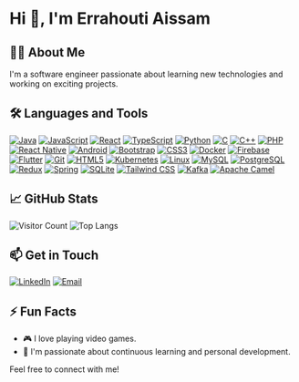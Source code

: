 # Hi 👋, I'm Errahouti Aissam

## 👨‍💻 About Me
I'm a software engineer passionate about learning new technologies and working on exciting projects.

## 🛠️ Languages and Tools

[![Java](https://img.shields.io/badge/-Java-007396?style=for-the-badge&logo=java&logoColor=white)](https://www.java.com/)
[![JavaScript](https://img.shields.io/badge/-JavaScript-F7DF1E?style=for-the-badge&logo=javascript&logoColor=black)](https://www.javascript.com/)
[![React](https://img.shields.io/badge/-React-61DAFB?style=for-the-badge&logo=react&logoColor=black)](https://reactjs.org/)
[![TypeScript](https://img.shields.io/badge/-TypeScript-007ACC?style=for-the-badge&logo=typescript&logoColor=white)](https://www.typescriptlang.org/)
[![Python](https://img.shields.io/badge/-Python-3776AB?style=for-the-badge&logo=python&logoColor=white)](https://www.python.org/)
[![C](https://img.shields.io/badge/-C-A8B9CC?style=for-the-badge&logo=c&logoColor=black)](https://en.wikipedia.org/wiki/C_(programming_language))
[![C++](https://img.shields.io/badge/-C++-00599C?style=for-the-badge&logo=c%2B%2B&logoColor=white)](https://en.wikipedia.org/wiki/C%2B%2B)
[![PHP](https://img.shields.io/badge/-PHP-777BB4?style=for-the-badge&logo=php&logoColor=white)](https://www.php.net/)
[![React Native](https://img.shields.io/badge/-React%20Native-61DAFB?style=for-the-badge&logo=react&logoColor=black)](https://reactnative.dev/)
[![Android](https://img.shields.io/badge/-Android-3DDC84?style=for-the-badge&logo=android&logoColor=white)](https://www.android.com/)
[![Bootstrap](https://img.shields.io/badge/-Bootstrap-7952B3?style=for-the-badge&logo=bootstrap&logoColor=white)](https://getbootstrap.com/)
[![CSS3](https://img.shields.io/badge/-CSS3-1572B6?style=for-the-badge&logo=css3&logoColor=white)](https://developer.mozilla.org/en-US/docs/Web/CSS)
[![Docker](https://img.shields.io/badge/-Docker-2496ED?style=for-the-badge&logo=docker&logoColor=white)](https://www.docker.com/)
[![Firebase](https://img.shields.io/badge/-Firebase-FFCA28?style=for-the-badge&logo=firebase&logoColor=black)](https://firebase.google.com/)
[![Flutter](https://img.shields.io/badge/-Flutter-02569B?style=for-the-badge&logo=flutter&logoColor=white)](https://flutter.dev/)
[![Git](https://img.shields.io/badge/-Git-F05032?style=for-the-badge&logo=git&logoColor=white)](https://git-scm.com/)
[![HTML5](https://img.shields.io/badge/-HTML5-E34F26?style=for-the-badge&logo=html5&logoColor=white)](https://developer.mozilla.org/en-US/docs/Web/Guide/HTML/HTML5)
[![Kubernetes](https://img.shields.io/badge/-Kubernetes-326CE5?style=for-the-badge&logo=kubernetes&logoColor=white)](https://kubernetes.io/)
[![Linux](https://img.shields.io/badge/-Linux-FCC624?style=for-the-badge&logo=linux&logoColor=black)](https://www.linux.org/)
[![MySQL](https://img.shields.io/badge/-MySQL-4479A1?style=for-the-badge&logo=mysql&logoColor=white)](https://www.mysql.com/)
[![PostgreSQL](https://img.shields.io/badge/-PostgreSQL-336791?style=for-the-badge&logo=postgresql&logoColor=white)](https://www.postgresql.org/)
[![Redux](https://img.shields.io/badge/-Redux-764ABC?style=for-the-badge&logo=redux&logoColor=white)](https://redux.js.org/)
[![Spring](https://img.shields.io/badge/-Spring-6DB33F?style=for-the-badge&logo=spring&logoColor=white)](https://spring.io/)
[![SQLite](https://img.shields.io/badge/-SQLite-003B57?style=for-the-badge&logo=sqlite&logoColor=white)](https://www.sqlite.org/)
[![Tailwind CSS](https://img.shields.io/badge/-Tailwind%20CSS-38B2AC?style=for-the-badge&logo=tailwind-css&logoColor=white)](https://tailwindcss.com/)
[![Kafka](https://img.shields.io/badge/-Kafka-231F20?style=for-the-badge&logo=apache-kafka&logoColor=white)](https://kafka.apache.org/)
[![Apache Camel](https://img.shields.io/badge/-Apache%20Camel-EA5026?style=for-the-badge&logo=apache-camel&logoColor=white)](https://camel.apache.org/)

## 📈 GitHub Stats

![Visitor Count](https://komarev.com/ghpvc/?username=ErrahoutiAissane&style=flat-square)
![Top Langs](https://github-readme-stats.vercel.app/api/top-langs/?username=ErrahoutiAissam&layout=compact&theme=radical)

## 📫 Get in Touch

[![LinkedIn](https://img.shields.io/badge/LinkedIn-0077B5?style=for-the-badge&logo=linkedin&logoColor=white)](https://www.linkedin.com/in/aissam-errahouti/)
[![Email](https://img.shields.io/badge/Email-D14836?style=for-the-badge&logo=gmail&logoColor=white)](mailto:errahouti.aissam2002@gmail.com)

## ⚡ Fun Facts
- 🎮 I love playing video games.
- 🌱 I'm passionate about continuous learning and personal development.


Feel free to connect with me!

